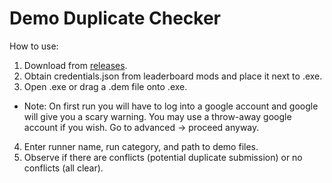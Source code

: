 # Demo Duplicate Checker

How to use:

1. Download from [releases](https://github.com/BryanHaley/demo_duplicate_checker/releases).
2. Obtain credentials.json from leaderboard mods and place it next to .exe.
3. Open .exe or drag a .dem file onto .exe.
  - Note: On first run you will have to log into a google account and google will give you a scary warning. You may use a throw-away google account if you wish. Go to advanced -> proceed anyway.
4. Enter runner name, run category, and path to demo files.
5. Observe if there are conflicts (potential duplicate submission) or no conflicts (all clear).